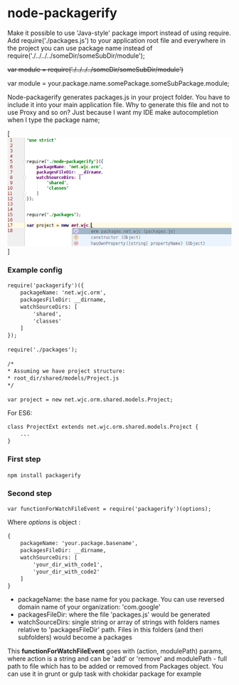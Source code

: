 # node-packagerify
Make it possible to use 'Java-style' package import instead of using require. Add require('./packages.js') to your application root file and everywhere in the project you can use package name instead of require('./../../../someDir/someSubDir/module');

~~var module = require('./../../../someDir/someSubDir/module')~~

var module = your.package.name.somePackage.someSubPackage.module;

Node-packagerify generates packages.js in your project folder. You have to include it into your main application file.
Why to generate this file and not to use Proxy and so on? Just because I want my IDE make autocompletion when I type the package name;

[![IDE autocomplete](https://github.com/statyan/node-packagerify/blob/master/ide-autocompletion.png)]

### Example config
```
require('packagerify')({
    packageName: 'net.wjc.orm',
    packagesFileDir: __dirname,
    watchSourceDirs: [
        'shared',
        'classes'
    ]
});

require('./packages');

/*
* Assuming we have project structure:
* root_dir/shared/models/Project.js
*/

var project = new net.wjc.orm.shared.models.Project;
```
 For ES6:
```
class ProjectExt extends net.wjc.orm.shared.models.Project {
    ...
}
```



### First step
`npm install packagerify`

### Second step
```
var functionForWatchFileEvent = require('packagerify')(options);
```
Where *options* is object :
```
{
    packageName: 'your.package.basename',
    packagesFileDir: __dirname,
    watchSourceDirs: [
        'your_dir_with_code1',
        'your_dir_with_code2'
    ]
}
```
- packageName: the base name for you package. You can use reversed domain name of your organization: 'com.google'
- packagesFileDir: where the file 'packages.js' would be generated
- watchSourceDirs: single string or array of strings with folders names relative to 'packagesFileDir' path. Files in this folders (and theri subfolders) would become a packages

This **functionForWatchFileEvent** goes with (action, modulePath) params, where action is a string and can be 'add' or 'remove' and modulePath - full path to file which has to be added or removed from Packages object. You can use it in grunt or gulp task with chokidar package for example




